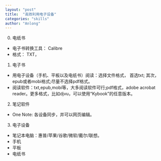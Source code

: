 ```yaml
---
layout: "post"
title:  "高效利用电子设备"
categories: "skills"
author: "Anlong"
---
```

0. 电纸书  
- 电子书转换工具： Calibre
- 格式： TXT，

1. 电子书  
- 用电子设备（手机、平板以及电纸书）阅读：选择文件格式， 首选txt; 其次，epub或者mobi格式;尽量不选择pdf格式。  
- 阅读软件：txt,epub,mobi等，大多阅读软件可行;pdf格式，adobe acrobat reader。更多格式，比如djvu，可以使用“Kybook”的任意版本。  

2. 笔记软件
- One Note: 各设备同步，并可以网页编辑。  

3. 电子设备
- 笔记本电脑：惠普/苹果/谷歌/微软/戴尔/联想。  
- 手机  
- 平板  
- 电纸书  
